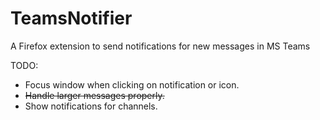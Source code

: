 # TeamsNotifier
A Firefox extension to send notifications for new messages in MS Teams 

TODO:
* Focus window when clicking on notification or icon.
* ~~Handle larger messages properly.~~
* Show notifications for channels.
